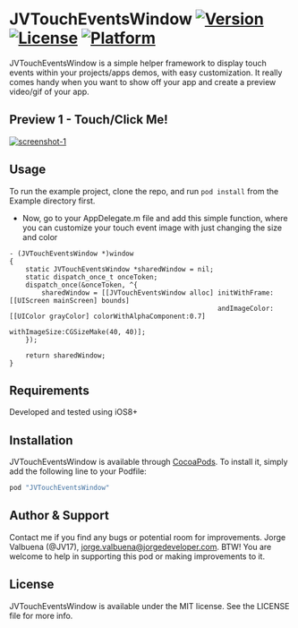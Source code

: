 # JVTouchEventsWindow [![Version](https://img.shields.io/cocoapods/v/JVTouchEventsWindow.svg?style=flat)](http://cocoapods.org/pods/JVTouchEventsWindow) [![License](https://img.shields.io/cocoapods/l/JVTouchEventsWindow.svg?style=flat)](http://cocoapods.org/pods/JVTouchEventsWindow) [![Platform](https://img.shields.io/cocoapods/p/JVTouchEventsWindow.svg?style=flat)](http://cocoapods.org/pods/JVTouchEventsWindow)

JVTouchEventsWindow is a simple helper framework to display touch events within your projects/apps demos, with easy customization. It really comes handy when you want to show off your app and create a preview video/gif of your app.

## Preview 1 - Touch/Click Me!

<a href="http://www.youtube.com/watch?feature=player_embedded&v=yNs673psFhE?autoplay=1" target="_blank">![screenshot-1](Previews/preview1.gif)</a>

## Usage

To run the example project, clone the repo, and run `pod install` from the Example directory first.

* Now, go to your AppDelegate.m file and add this simple function, where you can customize your touch event image with just changing the size and color

```objc
- (JVTouchEventsWindow *)window
{
    static JVTouchEventsWindow *sharedWindow = nil;
    static dispatch_once_t onceToken;
    dispatch_once(&onceToken, ^{
        sharedWindow = [[JVTouchEventsWindow alloc] initWithFrame:[[UIScreen mainScreen] bounds]
                                                    andImageColor:[[UIColor grayColor] colorWithAlphaComponent:0.7]
                                                    withImageSize:CGSizeMake(40, 40)];
    });

    return sharedWindow;
}
```

## Requirements

Developed and tested using iOS8+

## Installation

JVTouchEventsWindow is available through [CocoaPods](http://cocoapods.org). To install
it, simply add the following line to your Podfile:

```ruby
pod "JVTouchEventsWindow"
```

## Author & Support

Contact me if you find any bugs or potential room for improvements. Jorge Valbuena (@JV17), jorge.valbuena@jorgedeveloper.com. BTW! You are welcome to help in supporting this pod or making improvements to it.

## License

JVTouchEventsWindow is available under the MIT license. See the LICENSE file for more info.
